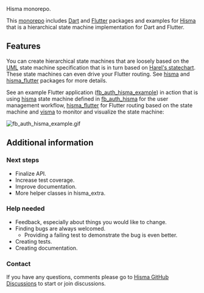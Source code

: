 Hisma monorepo.

This [monorepo](https://en.wikipedia.org/wiki/Monorepo) includes [Dart](https://dart.dev/) and [Flutter](https://flutter.dev/) packages and examples for [Hisma](packages/hisma/) that is a hierarchical state machine implementation for Dart and Flutter.

## Features

You can create hierarchical state machines that are loosely based on the [UML](https://www.omg.org/spec/UML/) state machine specification that is in turn based on [Harel's statechart](https://en.wikipedia.org/wiki/State_diagram#Harel_statechart). These state machines can even drive your Flutter routing. See [hisma](packages/hisma/) and [hisma_flutter](packages/hisma_flutter/) packages for more details.

See an example Flutter application ([fb_auth_hisma_example](examples/fb_auth_hisma_example/)) in action that is using [hisma](packages/hisma/) state machine defined in [fb_auth_hisma](packages/fb_auth_hisma/) for the user management workflow, [hisma_flutter](packages/hisma_flutter/) for Flutter routing based on the state machine and [visma](packages/visma/) to monitor and visualize the state machine:

![fb_auth_hisma_example.gif](examples/fb_auth_hisma_example/doc/resources/fb_auth_hisma_example.gif)

## Additional information

### Next steps

- Finalize API.
- Increase test coverage.
- Improve documentation.
- More helper classes in hisma_extra.

### Help needed

- Feedback, especially about things you would like to change.
- Finding bugs are always welcomed.
  - Providing a failing test to demonstrate the bug is even better.
- Creating tests.
- Creating documentation.

### Contact

If you have any questions, comments please go to [Hisma GitHub Discussions](https://github.com/tamas-p/hisma/discussions) to start or join discussions.
